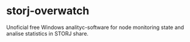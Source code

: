 # storj-overwatch
Unoficial free Windows analityc-software for node monitoring state and analise statistics in STORJ share.
